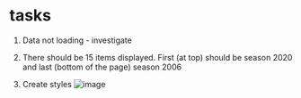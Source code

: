 # tasks

1. Data not loading - investigate

0. There should be 15 items displayed. First (at top) should be season 2020 and last (bottom of the page) season 2006 

0. Create styles
![image](https://user-images.githubusercontent.com/4947059/110703916-a24eab00-81f4-11eb-9765-dd9a29d907fd.png)
